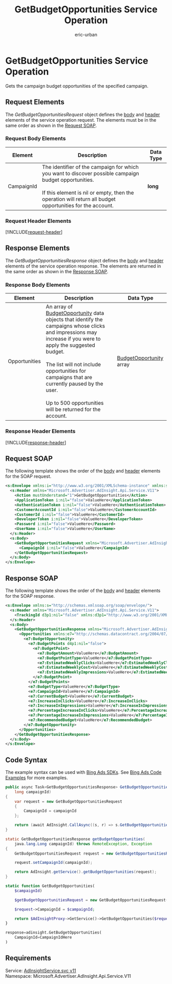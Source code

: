 ﻿---
title: GetBudgetOpportunities Service Operation
ms.service: bing-ads-ad-insight-service
ms.topic: article
author: eric-urban
ms.author: eur
description: Gets the campaign budget opportunities of the specified campaign.
---
# GetBudgetOpportunities Service Operation
Gets the campaign budget opportunities of the specified campaign.

## <a name="request"></a>Request Elements
The *GetBudgetOpportunitiesRequest* object defines the [body](#request-body) and [header](#request-header) elements of the service operation request. The elements must be in the same order as shown in the [Request SOAP](#request-soap). 

### <a name="request-body"></a>Request Body Elements

|Element|Description|Data Type|
|-----------|---------------|-------------|
|<a name="campaignid"></a>CampaignId|The identifier of the campaign for which you want to discover possible campaign budget opportunities.<br /><br />If this element is nil or empty, then the operation will return all budget opportunities for the account.|**long**|

### <a name="request-header"></a>Request Header Elements
[!INCLUDE[request-header](./includes/request-header.md)]

## <a name="response"></a>Response Elements
The *GetBudgetOpportunitiesResponse* object defines the [body](#response-body) and [header](#response-header) elements of the service operation response. The elements are returned in the same order as shown in the [Response SOAP](#response-soap).

### <a name="response-body"></a>Response Body Elements

|Element|Description|Data Type|
|-----------|---------------|-------------|
|<a name="opportunities"></a>Opportunities|An array of [BudgetOpportunity](../ad-insight-service/budgetopportunity.md) data objects that identify the campaigns whose clicks and impressions may increase if you were to apply the suggested budget.<br /><br />The list will not include opportunities for campaigns that are currently paused by the user.<br /><br />Up to 500 opportunities will be returned for the account.|[BudgetOpportunity](budgetopportunity.md) array|

### <a name="response-header"></a>Response Header Elements
[!INCLUDE[response-header](./includes/response-header.md)]

## <a name="request-soap"></a>Request SOAP
The following template shows the order of the [body](#request-body) and [header](#request-header) elements for the SOAP request.

```xml
<s:Envelope xmlns:i="http://www.w3.org/2001/XMLSchema-instance" xmlns:s="http://schemas.xmlsoap.org/soap/envelope/">
  <s:Header xmlns="Microsoft.Advertiser.AdInsight.Api.Service.V11">
    <Action mustUnderstand="1">GetBudgetOpportunities</Action>
    <ApplicationToken i:nil="false">ValueHere</ApplicationToken>
    <AuthenticationToken i:nil="false">ValueHere</AuthenticationToken>
    <CustomerAccountId i:nil="false">ValueHere</CustomerAccountId>
    <CustomerId i:nil="false">ValueHere</CustomerId>
    <DeveloperToken i:nil="false">ValueHere</DeveloperToken>
    <Password i:nil="false">ValueHere</Password>
    <UserName i:nil="false">ValueHere</UserName>
  </s:Header>
  <s:Body>
    <GetBudgetOpportunitiesRequest xmlns="Microsoft.Advertiser.AdInsight.Api.Service.V11">
      <CampaignId i:nil="false">ValueHere</CampaignId>
    </GetBudgetOpportunitiesRequest>
  </s:Body>
</s:Envelope>
```

## <a name="response-soap"></a>Response SOAP
The following template shows the order of the [body](#response-body) and [header](#response-header) elements for the SOAP response.

```xml
<s:Envelope xmlns:s="http://schemas.xmlsoap.org/soap/envelope/">
  <s:Header xmlns="Microsoft.Advertiser.AdInsight.Api.Service.V11">
    <TrackingId d3p1:nil="false" xmlns:d3p1="http://www.w3.org/2001/XMLSchema-instance">ValueHere</TrackingId>
  </s:Header>
  <s:Body>
    <GetBudgetOpportunitiesResponse xmlns="Microsoft.Advertiser.AdInsight.Api.Service.V11">
      <Opportunities xmlns:e7="http://schemas.datacontract.org/2004/07/Microsoft.BingAds.Advertiser.AdInsight.Api.DataContract.V11.Entity" d4p1:nil="false" xmlns:d4p1="http://www.w3.org/2001/XMLSchema-instance">
        <e7:BudgetOpportunity>
          <e7:BudgetPoints d4p1:nil="false">
            <e7:BudgetPoint>
              <e7:BudgetAmount>ValueHere</e7:BudgetAmount>
              <e7:BudgetPointType>ValueHere</e7:BudgetPointType>
              <e7:EstimatedWeeklyClicks>ValueHere</e7:EstimatedWeeklyClicks>
              <e7:EstimatedWeeklyCost>ValueHere</e7:EstimatedWeeklyCost>
              <e7:EstimatedWeeklyImpressions>ValueHere</e7:EstimatedWeeklyImpressions>
            </e7:BudgetPoint>
          </e7:BudgetPoints>
          <e7:BudgetType>ValueHere</e7:BudgetType>
          <e7:CampaignId>ValueHere</e7:CampaignId>
          <e7:CurrentBudget>ValueHere</e7:CurrentBudget>
          <e7:IncreaseInClicks>ValueHere</e7:IncreaseInClicks>
          <e7:IncreaseInImpressions>ValueHere</e7:IncreaseInImpressions>
          <e7:PercentageIncreaseInClicks>ValueHere</e7:PercentageIncreaseInClicks>
          <e7:PercentageIncreaseInImpressions>ValueHere</e7:PercentageIncreaseInImpressions>
          <e7:RecommendedBudget>ValueHere</e7:RecommendedBudget>
        </e7:BudgetOpportunity>
      </Opportunities>
    </GetBudgetOpportunitiesResponse>
  </s:Body>
</s:Envelope>
```

## <a name="example"></a>Code Syntax
The example syntax can be used with [Bing Ads SDKs](~/guides/client-libraries.md). See [Bing Ads Code Examples](~/guides/code-examples.md) for more examples.
```csharp
public async Task<GetBudgetOpportunitiesResponse> GetBudgetOpportunitiesAsync(
	long campaignId)
{
	var request = new GetBudgetOpportunitiesRequest
	{
		CampaignId = campaignId
	};

	return (await AdInsight.CallAsync((s, r) => s.GetBudgetOpportunitiesAsync(r), request));
}
```
```java
static GetBudgetOpportunitiesResponse getBudgetOpportunities(
	java.lang.Long campaignId) throws RemoteException, Exception
{
	GetBudgetOpportunitiesRequest request = new GetBudgetOpportunitiesRequest();

	request.setCampaignId(campaignId);

	return AdInsight.getService().getBudgetOpportunities(request);
}
```
```php
static function GetBudgetOpportunities(
	$campaignId)

	$getBudgetOpportunitiesRequest = new GetBudgetOpportunitiesRequest();

	$request->CampaignId = $campaignId;

	return $AdInsightProxy->GetService()->GetBudgetOpportunities($request);
}
```
```python
response=adinsight.GetBudgetOpportunities(
	CampaignId=CampaignIdHere
)
```

## Requirements
Service: [AdInsightService.svc v11](https://adinsight.api.bingads.microsoft.com/Api/Advertiser/AdInsight/v11/AdInsightService.svc)  
Namespace: Microsoft.Advertiser.AdInsight.Api.Service.V11  


